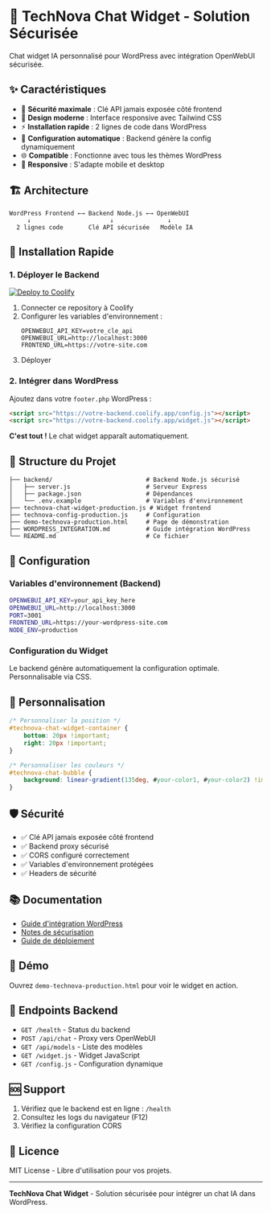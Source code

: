 # 🚀 TechNova Chat Widget - Solution Sécurisée

Chat widget IA personnalisé pour WordPress avec intégration OpenWebUI sécurisée.

## ✨ **Caractéristiques**

- 🔐 **Sécurité maximale** : Clé API jamais exposée côté frontend
- 🎨 **Design moderne** : Interface responsive avec Tailwind CSS
- ⚡ **Installation rapide** : 2 lignes de code dans WordPress
- 🔧 **Configuration automatique** : Backend génère la config dynamiquement
- 🌐 **Compatible** : Fonctionne avec tous les thèmes WordPress
- 📱 **Responsive** : S'adapte mobile et desktop

## 🏗️ **Architecture**

```
WordPress Frontend ←→ Backend Node.js ←→ OpenWebUI
     ↓                      ↓               ↓
  2 lignes code       Clé API sécurisée   Modèle IA
```

## 🚀 **Installation Rapide**

### 1. Déployer le Backend

[![Deploy to Coolify](https://img.shields.io/badge/Deploy-Coolify-blue)](https://coolify.io)

1. Connecter ce repository à Coolify
2. Configurer les variables d'environnement :
   ```
   OPENWEBUI_API_KEY=votre_cle_api
   OPENWEBUI_URL=http://localhost:3000
   FRONTEND_URL=https://votre-site.com
   ```
3. Déployer

### 2. Intégrer dans WordPress

Ajoutez dans votre `footer.php` WordPress :

```html
<script src="https://votre-backend.coolify.app/config.js"></script>
<script src="https://votre-backend.coolify.app/widget.js"></script>
```

**C'est tout !** Le chat widget apparaît automatiquement.

## 📁 **Structure du Projet**

```
├── backend/                          # Backend Node.js sécurisé
│   ├── server.js                     # Serveur Express
│   ├── package.json                  # Dépendances
│   └── .env.example                  # Variables d'environnement
├── technova-chat-widget-production.js # Widget frontend
├── technova-config-production.js     # Configuration
├── demo-technova-production.html     # Page de démonstration
├── WORDPRESS_INTEGRATION.md          # Guide intégration WordPress
└── README.md                         # Ce fichier
```

## 🔧 **Configuration**

### Variables d'environnement (Backend)

```bash
OPENWEBUI_API_KEY=your_api_key_here
OPENWEBUI_URL=http://localhost:3000
PORT=3001
FRONTEND_URL=https://your-wordpress-site.com
NODE_ENV=production
```

### Configuration du Widget

Le backend génère automatiquement la configuration optimale. Personnalisable via CSS.

## 🎨 **Personnalisation**

```css
/* Personnaliser la position */
#technova-chat-widget-container {
    bottom: 20px !important;
    right: 20px !important;
}

/* Personnaliser les couleurs */
#technova-chat-bubble {
    background: linear-gradient(135deg, #your-color1, #your-color2) !important;
}
```

## 🛡️ **Sécurité**

- ✅ Clé API jamais exposée côté frontend
- ✅ Backend proxy sécurisé
- ✅ CORS configuré correctement
- ✅ Variables d'environnement protégées
- ✅ Headers de sécurité

## 📚 **Documentation**

- [Guide d'intégration WordPress](WORDPRESS_INTEGRATION.md)
- [Notes de sécurisation](notes/SECURISATION_API_KEY_PRODUCTION.md)
- [Guide de déploiement](notes/GUIDE_DEPLOIEMENT_PRODUCTION.md)

## 🚀 **Démo**

Ouvrez `demo-technova-production.html` pour voir le widget en action.

## 🔗 **Endpoints Backend**

- `GET /health` - Status du backend
- `POST /api/chat` - Proxy vers OpenWebUI
- `GET /api/models` - Liste des modèles
- `GET /widget.js` - Widget JavaScript
- `GET /config.js` - Configuration dynamique

## 🆘 **Support**

1. Vérifiez que le backend est en ligne : `/health`
2. Consultez les logs du navigateur (F12)
3. Vérifiez la configuration CORS

## 📄 **Licence**

MIT License - Libre d'utilisation pour vos projets.

---

**TechNova Chat Widget** - Solution sécurisée pour intégrer un chat IA dans WordPress.
